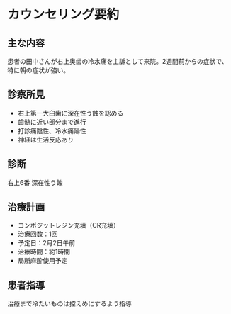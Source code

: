 # カウンセリング要約

## 主な内容
患者の田中さんが右上奥歯の冷水痛を主訴として来院。2週間前からの症状で、特に朝の症状が強い。

## 診察所見
- 右上第一大臼歯に深在性う蝕を認める
- 歯髄に近い部分まで進行
- 打診痛陰性、冷水痛陽性
- 神経は生活反応あり

## 診断
右上6番 深在性う蝕

## 治療計画
- コンポジットレジン充填（CR充填）
- 治療回数：1回
- 予定日：2月2日午前
- 治療時間：約1時間
- 局所麻酔使用予定

## 患者指導
治療まで冷たいものは控えめにするよう指導
